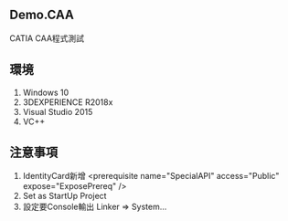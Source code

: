 ## Demo.CAA
CATIA CAA程式測試

## 環境
1. Windows 10
2. 3DEXPERIENCE R2018x
3. Visual Studio 2015
4. VC++
## 注意事項
1. IdentityCard新增 \<prerequisite name="SpecialAPI" access="Public" expose="ExposePrereq" />
2. Set as StartUp Project
3. 設定要Console輸出 Linker => System...

